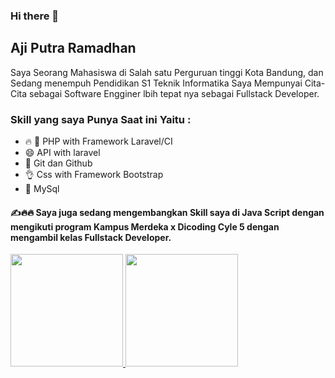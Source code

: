 ### Hi there 👋

##  Aji Putra Ramadhan
 Saya Seorang Mahasiswa di Salah satu Perguruan tinggi Kota Bandung, dan Sedang menempuh Pendidikan S1 Teknik Informatika
 Saya Mempunyai Cita-Cita sebagai Software Engginer lbih tepat nya sebagai Fullstack Developer.
 ### Skill yang saya Punya Saat ini Yaitu : 
-  🔥 🗿 PHP with Framework Laravel/CI
-  😄 API with laravel
-  🥦 Git dan Github
- 👌 Css with Framework Bootstrap
- 👐 MySql
####  ✍🔥🔥 Saya juga sedang mengembangkan Skill saya di Java Script dengan mengikuti program Kampus Merdeka x Dicoding Cyle 5 dengan mengambil kelas Fullstack Developer.
<p align="left">
<a href="https://github.com/gilangadhan">
  <img height="180em" src="https://github-readme-stats-eight-theta.vercel.app/api?username=gilangadhan&show_icons=true&theme=algolia&include_all_commits=true&count_private=true"/>
  <img height="180em" src="https://github-readme-stats-eight-theta.vercel.app/api/top-langs/?username=gilangadhan&layout=compact&langs_count=8&theme=algolia"/>
</a>
</p>
